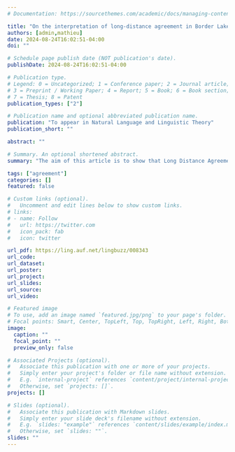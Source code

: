 ```yaml
---
# Documentation: https://sourcethemes.com/academic/docs/managing-content/

title: "On the interpretation of long-distance agreement in Border Lakes Ojibwe"
authors: [admin,mathieu]
date: 2024-08-24T16:02:51-04:00
doi: ""

# Schedule page publish date (NOT publication's date).
publishDate: 2024-08-24T16:02:51-04:00

# Publication type.
# Legend: 0 = Uncategorized; 1 = Conference paper; 2 = Journal article;
# 3 = Preprint / Working Paper; 4 = Report; 5 = Book; 6 = Book section;
# 7 = Thesis; 8 = Patent
publication_types: ["2"]

# Publication name and optional abbreviated publication name.
publication: "To appear in Natural Language and Linguistic Theory"
publication_short: ""

abstract: ""

# Summary. An optional shortened abstract.
summary: "The aim of this article is to show that Long Distance Agreement (LDA) in Border Lakes Ojibwe (Central Algonquian) correlates, not with topicality as claimed in past literature, but with evidentiality (direct evidence). Another important observation introduced in this article is that LDA in this language typically occurs in contexts involving verbs of perception and cognition marked as transitive animate. Based on these facts, we propose that these verbs are associated with a set of phi-features on matrix v while selecting an Evidential feature. The latter is associated with an EPP property allowing the embedded external or internal argument to raise to the specifier of embedded C. Finally, we show that LDA in Border Lakes Ojibwe has epistemic extensions, to do with probability and speaker’s commitment towards the information expressed and we propose that the evidential effect exhibited by LDA in the language under investigation is of the epistemic rather than illocutionary type. The finding that Ojibwe uses agreement to signal evidentiality adds to the set of existing evidential extensions of non-evidential categories (e.g. the perfect in Georgian, participles in Lithuanian, the conditional in French) while bolstering the view that verbal agreement can correlate with special semantics, beyond mere concordance."

tags: ["agreement"]
categories: []
featured: false

# Custom links (optional).
#   Uncomment and edit lines below to show custom links.
# links:
# - name: Follow
#   url: https://twitter.com
#   icon_pack: fab
#   icon: twitter

url_pdf: https://ling.auf.net/lingbuzz/008343
url_code: 
url_dataset:
url_poster:
url_project:
url_slides:
url_source:
url_video:

# Featured image
# To use, add an image named `featured.jpg/png` to your page's folder. 
# Focal points: Smart, Center, TopLeft, Top, TopRight, Left, Right, BottomLeft, Bottom, BottomRight.
image:
  caption: ""
  focal_point: ""
  preview_only: false

# Associated Projects (optional).
#   Associate this publication with one or more of your projects.
#   Simply enter your project's folder or file name without extension.
#   E.g. `internal-project` references `content/project/internal-project/index.md`.
#   Otherwise, set `projects: []`.
projects: []

# Slides (optional).
#   Associate this publication with Markdown slides.
#   Simply enter your slide deck's filename without extension.
#   E.g. `slides: "example"` references `content/slides/example/index.md`.
#   Otherwise, set `slides: ""`.
slides: ""
---
```

